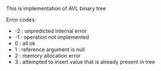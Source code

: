 This is implementation of AVL binary tree

Error codes:
  * -2 : unpredicted internal error
  * -1 : operation not implemented
  *  0 : all ok
  *  1 : reference argument is null
  *  2 : memory allocation error
  *  3 : attempted to insert value that is already present in tree
